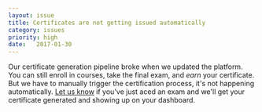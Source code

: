 ```yaml
---
layout: issue
title: Certificates are not getting issued automatically
category: issues
priority: high
date:   2017-01-30
---
```


Our certificate generation pipeline broke when we updated the platform. You can still enroll in courses, take the final exam, and _earn_ your certificate. But we have to manually trigger the certification process, it's not happening automatically. [Let us know](https://thegymnasium.com/support) if you've just aced an exam and we'll get your certificate generated and showing up on your dashboard.
